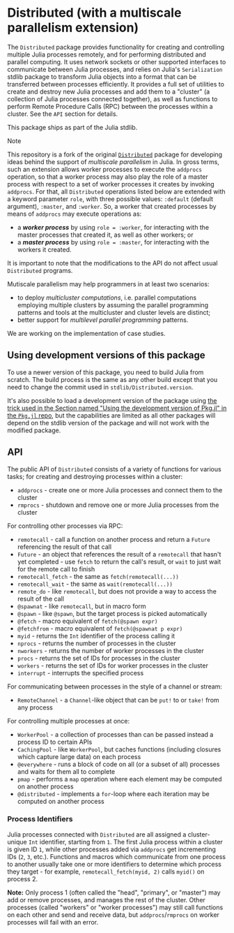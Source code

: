 # Distributed (with a multiscale parallelism extension)

The `Distributed` package provides functionality for creating and controlling multiple Julia processes remotely, and for performing distributed and parallel computing. It uses network sockets or other supported interfaces to communicate between Julia processes, and relies on Julia's `Serialization` stdlib package to transform Julia objects into a format that can be transferred between processes efficiently. It provides a full set of utilities to create and destroy new Julia processes and add them to a "cluster" (a collection of Julia processes connected together), as well as functions to perform Remote Procedure Calls (RPC) between the processes within a cluster. See the `API` section for details.

This package ships as part of the Julia stdlib.

> [!NOTE]
> This repository is a fork of the original [`Distributed`](https://github.com/JuliaLang/Distributed.jl) package for developing ideas behind the support of _multiscale parallelism_ in Julia. In gross terms, such an extension allows worker processes to execute the `addprocs` operation, so that a worker process may also play the role of a master process with respect to a set of worker processes it creates by invoking `addprocs`. For that, all `Distributed` operations listed below are extended with a keyword parameter `role`, with three possible values: `:default` (default argument), `:master`, and `:worker`. So, a worker that created processes by means of `addprocs` may execute operations as:
> * a ***worker process*** by using `role = :worker`, for interacting with the master processes that created it, as well as other workers; or
> * a ***master process*** by using `role = :master`, for interacting with the workers it created.
>
> It is important to note that the modifications to the API do not affect usual `Distributed` programs.
>   
> Mutiscale parallelism may help programmers in at least two scenarios:
> * to deploy _multicluster computations_, i.e. parallel computations employing multiple clusters by assuming the parallel programming patterns and tools at the multicluster and cluster levels are distinct;
> * better support for _multilevel parallel programming_ patterns.
> 
> We are working on the implementation of case studies.

## Using development versions of this package

To use a newer version of this package, you need to build Julia from scratch. The build process is the same as any other build except that you need to change the commit used in `stdlib/Distributed.version`.

It's also possible to load a development version of the package using [the trick used in the Section named "Using the development version of Pkg.jl" in the `Pkg.jl` repo](https://github.com/JuliaLang/Pkg.jl#using-the-development-version-of-pkgjl), but the capabilities are limited as all other packages will depend on the stdlib version of the package and will not work with the modified package.

## API

The public API of `Distributed` consists of a variety of functions for various tasks; for creating and destroying processes within a cluster:

- `addprocs` - create one or more Julia processes and connect them to the cluster
- `rmprocs` - shutdown and remove one or more Julia processes from the cluster

For controlling other processes via RPC:

- `remotecall` - call a function on another process and return a `Future` referencing the result of that call
- `Future` - an object that references the result of a `remotecall` that hasn't yet completed - use `fetch` to return the call's result, or `wait` to just wait for the remote call to finish
- `remotecall_fetch` - the same as `fetch(remotecall(...))`
- `remotecall_wait` - the same as `wait(remotecall(...))`
- `remote_do` - like `remotecall`, but does not provide a way to access the result of the call
- `@spawnat` - like `remotecall`, but in macro form
- `@spawn` - like `@spawn`, but the target process is picked automatically
- `@fetch` - macro equivalent of `fetch(@spawn expr)`
- `@fetchfrom` - macro equivalent of `fetch(@spawnat p expr)`
- `myid` - returns the `Int` identifier of the process calling it
- `nprocs` - returns the number of processes in the cluster
- `nworkers` - returns the number of worker processes in the cluster
- `procs` - returns the set of IDs for processes in the cluster
- `workers` - returns the set of IDs for worker processes in the cluster
- `interrupt` - interrupts the specified process

For communicating between processes in the style of a channel or stream:

- `RemoteChannel` - a `Channel`-like object that can be `put!` to or `take!` from any process

For controlling multiple processes at once:

- `WorkerPool` - a collection of processes than can be passed instead a process ID to certain APIs
- `CachingPool` - like `WorkerPool`, but caches functions (including closures which capture large data) on each process
- `@everywhere` - runs a block of code on all (or a subset of all) processes and waits for them all to complete
- `pmap` - performs a `map` operation where each element may be computed on another process
- `@distributed` - implements a `for`-loop where each iteration may be computed on another process

### Process Identifiers

Julia processes connected with `Distributed` are all assigned a cluster-unique `Int` identifier, starting from `1`. The first Julia process within a cluster is given ID `1`, while other processes added via `addprocs` get incrementing IDs (`2`, `3`, etc.). Functions and macros which communicate from one process to another usually take one or more identifiers to determine which process they target - for example, `remotecall_fetch(myid, 2)` calls `myid()` on process 2.

**Note:** Only process 1 (often called the "head", "primary", or "master") may add or remove processes, and manages the rest of the cluster. Other processes (called "workers" or "worker processes") may still call functions on each other and send and receive data, but `addprocs`/`rmprocs` on worker processes will fail with an error.
